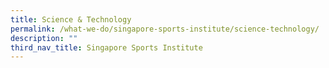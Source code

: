 ```yaml
---
title: Science & Technology
permalink: /what-we-do/singapore-sports-institute/science-technology/
description: ""
third_nav_title: Singapore Sports Institute
---
```

